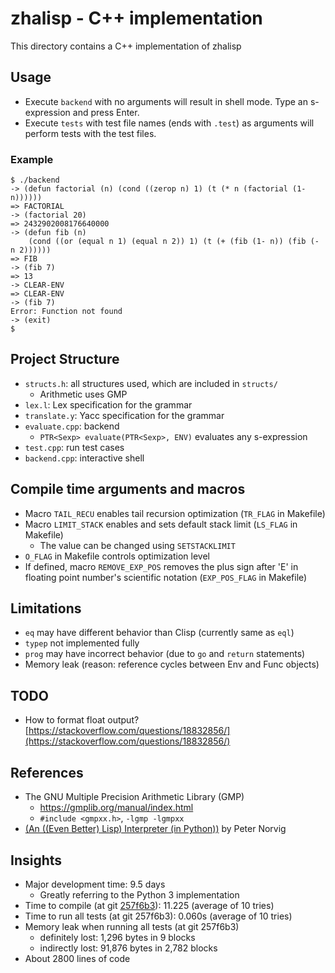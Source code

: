 # zhalisp - C++ implementation
This directory contains a C++ implementation of zhalisp

## Usage
* Execute `backend` with no arguments will result in shell mode. Type an s-expression and press Enter. 
* Execute `tests` with test file names (ends with `.test`) as arguments will perform tests with the test files. 

### Example
```
$ ./backend 
-> (defun factorial (n) (cond ((zerop n) 1) (t (* n (factorial (1- n))))))
=> FACTORIAL
-> (factorial 20)
=> 2432902008176640000
-> (defun fib (n)
    (cond ((or (equal n 1) (equal n 2)) 1) (t (+ (fib (1- n)) (fib (- n 2))))))
=> FIB
-> (fib 7)
=> 13
-> CLEAR-ENV
=> CLEAR-ENV
-> (fib 7)
Error: Function not found
-> (exit)
$ 
```

## Project Structure
* `structs.h`: all structures used, which are included in `structs/`
	* Arithmetic uses GMP
* `lex.l`: Lex specification for the grammar
* `translate.y`: Yacc specification for the grammar
* `evaluate.cpp`: backend
	* `PTR<Sexp> evaluate(PTR<Sexp>, ENV)` evaluates any s-expression
* `test.cpp`: run test cases
* `backend.cpp`: interactive shell

## Compile time arguments and macros
* Macro `TAIL_RECU` enables tail recursion optimization (`TR_FLAG` in Makefile)
* Macro `LIMIT_STACK` enables and sets default stack limit (`LS_FLAG` in Makefile)
	* The value can be changed using `SETSTACKLIMIT`
* `O_FLAG` in Makefile controls optimization level
* If defined, macro `REMOVE_EXP_POS` removes the plus sign after 'E' in floating point number's scientific notation (`EXP_POS_FLAG` in Makefile)

## Limitations
* `eq` may have different behavior than Clisp (currently same as `eql`)
* `typep` not implemented fully
* `prog` may have incorrect behavior (due to `go` and `return` statements)
* Memory leak (reason: reference cycles between Env and Func objects)

## TODO
* How to format float output? [https://stackoverflow.com/questions/18832856/](https://stackoverflow.com/questions/18832856/)

## References
* The GNU Multiple Precision Arithmetic Library (GMP)
	* https://gmplib.org/manual/index.html
	* `#include <gmpxx.h>`, `-lgmp -lgmpxx`
* [(An ((Even Better) Lisp) Interpreter (in Python))](http://norvig.com/lispy2.html) by Peter Norvig

## Insights
* Major development time: 9.5 days
	* Greatly referring to the Python 3 implementation
* Time to compile (at git [257f6b3](https://github.com/lxylxy123456/zhalisp/commit/257f6b3abec4969f9c33c5645bd0a825139661b4)): 11.225 (average of 10 tries)
* Time to run all tests (at git 257f6b3): 0.060s (average of 10 tries)
* Memory leak when running all tests (at git 257f6b3)
	* definitely lost: 1,296 bytes in 9 blocks
	* indirectly lost: 91,876 bytes in 2,782 blocks
* About 2800 lines of code

